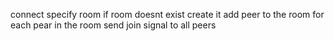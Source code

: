 connect
specify room
if room doesnt exist create it
add peer to the room
for each pear in the room
  send join signal to all peers

